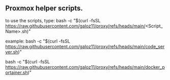 ## Proxmox helper scripts.

to use the scripts, type:
bash -c "$(curl -fsSL https://raw.githubusercontent.com/galoz11/proxy/refs/heads/main/<Script_Name>.sh)"

example:
bash -c "$(curl -fsSL https://raw.githubusercontent.com/galoz11/proxy/refs/heads/main/code_server.sh)"

bash -c "$(curl -fsSL https://raw.githubusercontent.com/galoz11/proxy/refs/heads/main/docker_portainer.sh)"

